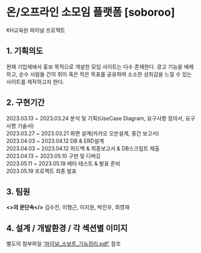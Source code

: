 # 온/오프라인 소모임 플랫폼 [soboroo]
KH교육원 파이널 프로젝트

## 1. 기획의도

현재 기업체에서 홍보 목적으로 개설한 모임 사이트는 다수 존재한다.
광고 기능을 배제하고, 순수 사람들 간의 취미 혹은 작은 목표를 공유하여 소소한 성취감을 느낄 수 있는 사이트를 제작하고자 한다.

## 2. 구현기간

2023.03.13 ~ 2023.03.24 분석 및 기획(UseCase Diagram, 요구사항 정의서, 요구사항 기술서)    
2023.03.27 ~ 2023.03.21 화면 설계(카카오 오븐설계, 중간 보고서)  
2023.04.03 ~ 2023.04.12 DB & ERD설계  
2023.04.03 ~ 2023.04.12 피드백 & 최종보고서 & DB스크립트 제출  
2023.04.13 ~ 2023.05.10 구현 및 디버깅  
2023.05.11 ~ 2023.05.18 베타 테스트 & 발표 준비  
2023.05.19              프로젝트 최종 발표

## 3. 팀원
<b><>의 문단속</></b> 김수진, 이형근, 이지원, 박진우, 최영재

## 4. 설계 / 개발환경 / 각 섹션별 이미지

별도의 첨부파일 ['파이널_소보루_기능정리.pdf'](파이널_소보루_기능정리.pdf) 참조
